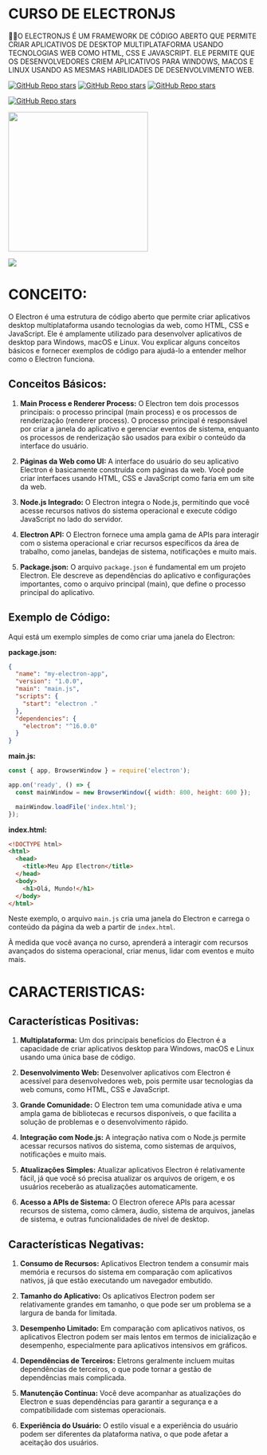 # CURSO DE ELECTRONJS
👨‍⚖️O ELECTRONJS É UM FRAMEWORK DE CÓDIGO ABERTO QUE PERMITE CRIAR APLICATIVOS DE DESKTOP MULTIPLATAFORMA USANDO TECNOLOGIAS WEB COMO HTML, CSS E JAVASCRIPT. ELE PERMITE QUE OS DESENVOLVEDORES CRIEM APLICATIVOS PARA WINDOWS, MACOS E LINUX USANDO AS MESMAS HABILIDADES DE DESENVOLVIMENTO WEB.

[![GitHub Repo stars](https://img.shields.io/badge/VILHALVA-GITHUB-03A9F4?logo=github)](https://github.com/VILHALVA)
[![GitHub Repo stars](https://img.shields.io/badge/VEJA%20OS-VIDEOS-03A9F4?logo=youtube)](https://www.youtube.com/@vilhalva100/search?query=ELECTRONJS) 
[![GitHub Repo stars](https://img.shields.io/badge/VEJA-DOCUMENTAÇÃO-03A9F4?logo=google)](https://www.electronjs.org/docs/latest) <br>

[![GitHub Repo stars](https://img.shields.io/badge/-PLAYLIST%20DO%20YOUTUBE-blueviolet)](https://youtube.com/playlist?list=PLWhiA_CuQkbCqT946EXFbvMQhK3oMpCsR&si=tY3L3RFl-mQJK6sn)

<img src="https://upload.wikimedia.org/wikipedia/commons/thumb/9/91/Electron_Software_Framework_Logo.svg/2048px-Electron_Software_Framework_Logo.svg.png" width="280"> <br>

![](https://i.imgur.com/waxVImv.png)

# CONCEITO:
O Electron é uma estrutura de código aberto que permite criar aplicativos desktop multiplataforma usando tecnologias da web, como HTML, CSS e JavaScript. Ele é amplamente utilizado para desenvolver aplicativos de desktop para Windows, macOS e Linux. Vou explicar alguns conceitos básicos e fornecer exemplos de código para ajudá-lo a entender melhor como o Electron funciona.

## Conceitos Básicos:
1. **Main Process e Renderer Process:**
   O Electron tem dois processos principais: o processo principal (main process) e os processos de renderização (renderer process). O processo principal é responsável por criar a janela do aplicativo e gerenciar eventos de sistema, enquanto os processos de renderização são usados para exibir o conteúdo da interface do usuário.

2. **Páginas da Web como UI:**
   A interface do usuário do seu aplicativo Electron é basicamente construída com páginas da web. Você pode criar interfaces usando HTML, CSS e JavaScript como faria em um site da web.

3. **Node.js Integrado:**
   O Electron integra o Node.js, permitindo que você acesse recursos nativos do sistema operacional e execute código JavaScript no lado do servidor.

4. **Electron API:**
   O Electron fornece uma ampla gama de APIs para interagir com o sistema operacional e criar recursos específicos da área de trabalho, como janelas, bandejas de sistema, notificações e muito mais.

5. **Package.json:**
   O arquivo `package.json` é fundamental em um projeto Electron. Ele descreve as dependências do aplicativo e configurações importantes, como o arquivo principal (main), que define o processo principal do aplicativo.

## Exemplo de Código:
Aqui está um exemplo simples de como criar uma janela do Electron:

**package.json:**
```json
{
  "name": "my-electron-app",
  "version": "1.0.0",
  "main": "main.js",
  "scripts": {
    "start": "electron ."
  },
  "dependencies": {
    "electron": "^16.0.0"
  }
}
```

**main.js:**
```javascript
const { app, BrowserWindow } = require('electron');

app.on('ready', () => {
  const mainWindow = new BrowserWindow({ width: 800, height: 600 });

  mainWindow.loadFile('index.html');
});
```

**index.html:**
```html
<!DOCTYPE html>
<html>
  <head>
    <title>Meu App Electron</title>
  </head>
  <body>
    <h1>Olá, Mundo!</h1>
  </body>
</html>
```

Neste exemplo, o arquivo `main.js` cria uma janela do Electron e carrega o conteúdo da página da web a partir de `index.html`.

À medida que você avança no curso, aprenderá a interagir com recursos avançados do sistema operacional, criar menus, lidar com eventos e muito mais. 

# CARACTERISTICAS:
## Características Positivas:
1. **Multiplataforma:** Um dos principais benefícios do Electron é a capacidade de criar aplicativos desktop para Windows, macOS e Linux usando uma única base de código.

2. **Desenvolvimento Web:** Desenvolver aplicativos com Electron é acessível para desenvolvedores web, pois permite usar tecnologias da web comuns, como HTML, CSS e JavaScript.

3. **Grande Comunidade:** O Electron tem uma comunidade ativa e uma ampla gama de bibliotecas e recursos disponíveis, o que facilita a solução de problemas e o desenvolvimento rápido.

4. **Integração com Node.js:** A integração nativa com o Node.js permite acessar recursos nativos do sistema, como sistemas de arquivos, notificações e muito mais.

5. **Atualizações Simples:** Atualizar aplicativos Electron é relativamente fácil, já que você só precisa atualizar os arquivos de origem, e os usuários receberão as atualizações automaticamente.

6. **Acesso a APIs de Sistema:** O Electron oferece APIs para acessar recursos de sistema, como câmera, áudio, sistema de arquivos, janelas de sistema, e outras funcionalidades de nível de desktop.

## Características Negativas:
1. **Consumo de Recursos:** Aplicativos Electron tendem a consumir mais memória e recursos do sistema em comparação com aplicativos nativos, já que estão executando um navegador embutido.

2. **Tamanho do Aplicativo:** Os aplicativos Electron podem ser relativamente grandes em tamanho, o que pode ser um problema se a largura de banda for limitada.

3. **Desempenho Limitado:** Em comparação com aplicativos nativos, os aplicativos Electron podem ser mais lentos em termos de inicialização e desempenho, especialmente para aplicativos intensivos em gráficos.

4. **Dependências de Terceiros:** Eletrons geralmente incluem muitas dependências de terceiros, o que pode tornar a gestão de dependências mais complicada.

5. **Manutenção Contínua:** Você deve acompanhar as atualizações do Electron e suas dependências para garantir a segurança e a compatibilidade com sistemas operacionais.

6. **Experiência do Usuário:** O estilo visual e a experiência do usuário podem ser diferentes da plataforma nativa, o que pode afetar a aceitação dos usuários.

